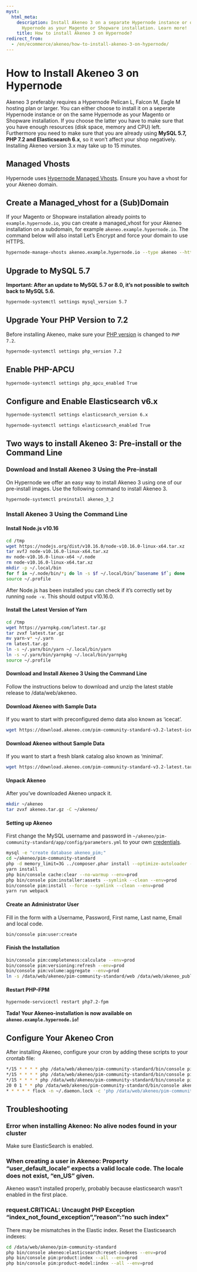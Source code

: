 ```yaml
---
myst:
  html_meta:
    description: Install Akeneo 3 on a separate Hypernode instance or on the same
      Hypernode as your Magento or Shopware installation. Learn more!
    title: How to install Akeneo 3 on Hypernode?
redirect_from:
  - /en/ecommerce/akeneo/how-to-install-akeneo-3-on-hypernode/
---
```


<!-- source: https://support.hypernode.com/en/ecommerce/akeneo/how-to-install-akeneo-3-on-hypernode/ -->

# How to Install Akeneo 3 on Hypernode

Akeneo 3 preferably requires a Hypernode Pelican L, Falcon M, Eagle M hosting plan or larger. You can either choose to install it on a seperate Hypernode instance or on the same Hypernode as your Magento or Shopware installation. If you choose the latter you have to make sure that you have enough resources (disk space, memory and CPU) left. Furthermore you need to make sure that you are already using **MySQL 5.7, PHP 7.2 and Elasticsearch 6.x**, so it won’t affect your shop negatively. Installing Akeneo version 3.x may take up to 15 minutes.

## Managed Vhosts

Hypernode uses [Hypernode Managed Vhosts](../../hypernode-platform/nginx/hypernode-managed-vhosts.md). Ensure you have a vhost for your Akeneo domain.

## Create a Managed_vhost for a (Sub)Domain

If your Magento or Shopware installation already points to `example.hypernode.io`, you can create a managed_vhost for your Akeneo installation on a subdomain, for example `akeneo.example.hypernode.io`. The command below will also install Let’s Encrypt and force your domain to use HTTPS.

```bash
hypernode-manage-vhosts akeneo.example.hypernode.io --type akeneo --https --force-https
```

## Upgrade to MySQL 5.7

**Important: After an update to MySQL 5.7 or 8.0, it’s not possible to switch back to MySQL 5.6.**

```bash
hypernode-systemctl settings mysql_version 5.7
```

## Upgrade Your PHP Version to 7.2

Before installing Akeneo, make sure your [PHP version](../../hypernode-platform/php/supported-php-versions-and-how-to-change-them-on-hypernode.md#changing-the-php-version-you-use-on-hypernode) is changed to `PHP 7.2`.

```bash
hypernode-systemctl settings php_version 7.2
```

## Enable PHP-APCU

```bash
hypernode-systemctl settings php_apcu_enabled True
```

## Configure and Enable Elasticsearch v6.x

```bash
hypernode-systemctl settings elasticsearch_version 6.x
```

```bash
hypernode-systemctl settings elasticsearch_enabled True
```

## Two ways to install Akeneo 3: Pre-install or the Command Line

### Download and Install Akeneo 3 Using the Pre-install

On Hypernode we offer an easy way to install Akeneo 3 using one of our pre-install images. Use the following command to install Akeneo 3.

```bash
hypernode-systemctl preinstall akeneo_3_2
```

### Install Akeneo 3 Using the Command Line

#### Install Node.js v10.16

```bash
cd /tmp
wget https://nodejs.org/dist/v10.16.0/node-v10.16.0-linux-x64.tar.xz
tar xvfJ node-v10.16.0-linux-x64.tar.xz
mv node-v10.16.0-linux-x64 ~/.node
rm node-v10.16.0-linux-x64.tar.xz
mkdir -p ~/.local/bin
for f in ~/.node/bin/*; do ln -s $f ~/.local/bin/`basename $f`; done
source ~/.profile
```

After Node.js has been installed you can check if it’s correctly set by running `node -v`. This should output v10.16.0.

#### Install the Latest Version of Yarn

```bash
cd /tmp
wget https://yarnpkg.com/latest.tar.gz
tar zvxf latest.tar.gz
mv yarn-v* ~/.yarn
rm latest.tar.gz
ln -s ~/.yarn/bin/yarn ~/.local/bin/yarn
ln -s ~/.yarn/bin/yarnpkg ~/.local/bin/yarnpkg
source ~/.profile
```

#### Download and Install Akeneo 3 Using the Command Line

Follow the instructions below to download and unzip the latest stable release to /data/web/akeneo.

#### Download Akeneo with Sample Data

If you want to start with preconfigured demo data also known as ‘icecat’.

```bash
wget https://download.akeneo.com/pim-community-standard-v3.2-latest-icecat.tar.gz -O akeneo.tar.gz
```

#### Download Akeneo without Sample Data

If you want to start a fresh blank catalog also known as ‘minimal’.

```bash
wget https://download.akeneo.com/pim-community-standard-v3.2-latest.tar.gz -O akeneo.tar.gz
```

#### Unpack Akeneo

After you’ve downloaded Akeneo unpack it.

```bash
mkdir ~/akeneo
tar zvxf akeneo.tar.gz -C ~/akeneo/
```

#### Setting up Akeneo

First change the MySQL username and password in `~/akeneo/pim-community-standard/app/config/parameters.yml` to your own [credentials](../../hypernode-platform/mysql/how-to-use-mysql-on-hypernode.md#finding-your-credentials).

```bash
mysql -e "create database akeneo_pim;"
cd ~/akeneo/pim-community-standard
php -d memory_limit=3G ../composer.phar install --optimize-autoloader --prefer-dist
yarn install
php bin/console cache:clear --no-warmup --env=prod
php bin/console pim:installer:assets --symlink --clean --env=prod
bin/console pim:install --force --symlink --clean --env=prod
yarn run webpack
```

#### Create an Administrator User

Fill in the form with a Username, Password, First name, Last name, Email and local code.

```bash
bin/console pim:user:create
```

#### Finish the Installation

```bash
bin/console pim:completeness:calculate --env=prod
bin/console pim:versioning:refresh --env=prod
bin/console pim:volume:aggregate --env=prod
ln -s /data/web/akeneo/pim-community-standard/web /data/web/akeneo_public
```

#### Restart PHP-FPM

```bash
hypernode-servicectl restart php7.2-fpm
```

**Tada! Your Akeneo-installation is now available on `akeneo.example.hypernode.io`!**

## Configure Your Akeneo Cron

After installing Akeneo, configure your cron by adding these scripts to your crontab file:

```bash
*/15 * * * * php /data/web/akeneo/pim-community-standard/bin/console pim:completeness:calculate --env=prod > /data/web/akeneo/pim-community-standard/app/logs/calculate_completeness.log 2>&1
*/15 * * * * php /data/web/akeneo/pim-community-standard/bin/console pim:versioning:refresh --env=prod > /data/web/akeneo/pim-community-standard/app/logs/refresh_versioning.log 2>&1
*/15 * * * * php /data/web/akeneo/pim-community-standard/bin/console pim:volume:aggregate --env=prod > /data/web/akeneo/pim-community-standard/app/logs/volume_aggregate.log 2>&1
20 0 1 * * php /data/web/akeneo/pim-community-standard/bin/console akeneo:batch:purge-job-execution –env=prod > /data/web/akeneo/pim-community-standard/var/logs/purge_job_execution.log 2>&1
* * * * * flock -n ~/.daemon.lock -c 'php /data/web/akeneo/pim-community-standard/bin/console akeneo:batch:job-queue-consumer-daemon --env=prod'
```

## Troubleshooting

### Error when installing Akeneo: No alive nodes found in your cluster

Make sure ElasticSearch is enabled.

### When creating a user in Akeneo: Property “user_default_locale” expects a valid locale code. The locale does not exist, “en_US” given.

Akeneo wasn’t installed properly, probably because elasticsearch wasn’t enabled in the first place.

### request.CRITICAL: Uncaught PHP Exception “index_not_found_exception”,”reason”:”no such index”

There may be mismatches in the Elastic index. Reset the Elasticsearch indexes:

```bash
cd /data/web/akeneo/pim-community-standard
php bin/console akeneo:elasticsearch:reset-indexes --env=prod
php bin/console pim:product:index --all --env=prod
php bin/console pim:product-model:index --all --env=prod
```
